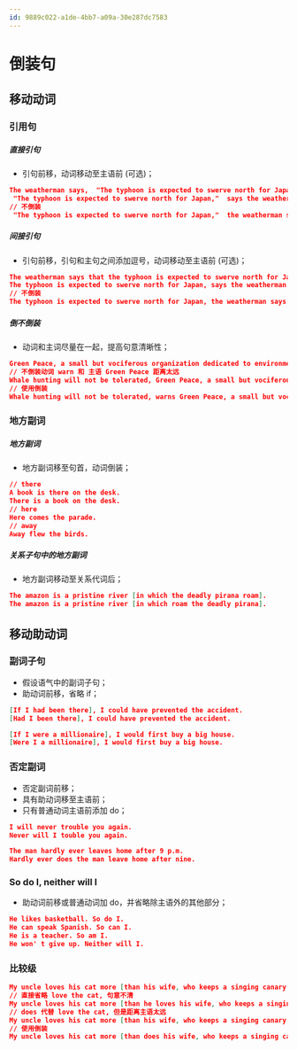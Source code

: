 ```yaml
---
id: 9889c022-a1de-4bb7-a09a-30e287dc7583
---
```


# 倒装句

## 移动动词

### 引用句

##### 直接引句

- 引句前移，动词移动至主语前 (可选)；

```json
The weatherman says,  "The typhoon is expected to swerve north for Japan."
 "The typhoon is expected to swerve north for Japan,"  says the weatherman.
// 不倒装
 "The typhoon is expected to swerve north for Japan,"  the weatherman says.
```

##### 间接引句

- 引句前移，引句和主句之间添加逗号，动词移动至主语前 (可选)；

```json
The weatherman says that the typhoon is expected to swerve north for Japan.
The typhoon is expected to swerve north for Japan, says the weatherman.
// 不倒装
The typhoon is expected to swerve north for Japan, the weatherman says.
```

##### 倒不倒装

- 动词和主词尽量在一起，提高句意清晰性；

```json
Green Peace, a small but vociferous organization dedicated to environmental protection by any means possible, warns that whale hunting will not be tolerated.
// 不倒装动词 warn 和 主语 Green Peace 距离太远
Whale hunting will not be tolerated, Green Peace, a small but vociferous organization dedicated to environmental protection by any means possible, warns
// 使用倒装
Whale hunting will not be tolerated, warns Green Peace, a small but vociferous organization dedicate​​d to environmental protection by any means possible.
```

### 地方副词

##### 地方副词

- 地方副词移至句首，动词倒装；

```json
// there
A book is there on the desk.
There is a book on the desk.
// here
Here comes the parade.
// away
Away flew the birds.
```

##### 关系子句中的地方副词

- 地方副词移动至关系代词后；

```json
The amazon is a pristine river [in which the deadly pirana roam].
The amazon is a pristine river [in which roam the deadly pirana].
```

## 移动助动词

### 副词子句

- 假设语气中的副词子句；
- 助动词前移，省略 if；

```json
[If I had been there], I could have prevented the accident.
[Had I been there], I could have prevented the accident.

[If I were a millionaire], I would first buy a big house.
[Were I a millionaire], I would first buy a big house.
```

### 否定副词

- 否定副词前移；
- 具有助动词移至主语前；
- 只有普通动词主语前添加 do；

```json
I will never trouble you again.
Never will I touble you again.

The man hardly ever leaves home after 9 p.m.
Hardly ever does the man leave home after nine.
```

### So do I, neither will I

- 助动词前移或普通动词加 do，并省略除主语外的其他部分；

```json
He likes basketball. So do I.
He can speak Spanish. So can I.
He is a teacher. So am I.
He won' t give up. Neither will I.
```

### 比较级

```json
My uncle loves his cat more [than his wife, who keeps a singing canary and two talking parrots, loves the cat].
// 直接省略 love the cat, 句意不清
My uncle loves his cat more [than he loves his wife, who keeps a singing canary and two talking parrots]
// does 代替 love the cat, 但是距离主语太远
My uncle loves his cat more [than his wife, who keeps a singing canary and two talking parrots, does].
// 使用倒装
My uncle loves his cat more [than does his wife, who keeps a singing canary and two talking parrots].
```
